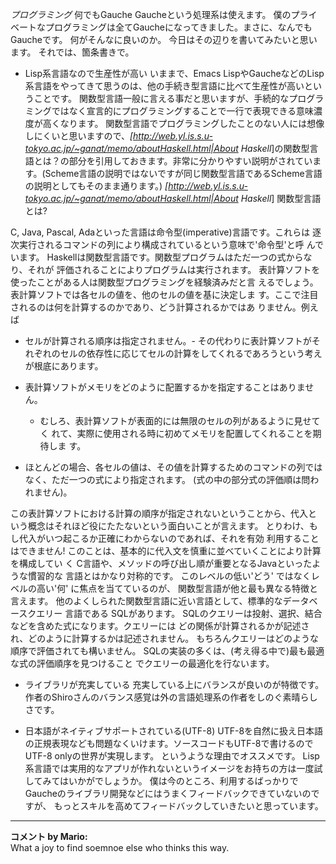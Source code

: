 *プログラミング* 何でもGauche
Gaucheという処理系は使えます。
僕のプライベートなプログラミングは全てGaucheになってきました。まさに、なんでもGaucheです。
何がそんなに良いのか。
今日はその辺りを書いてみたいと思います。
それでは、箇条書きで。

- Lisp系言語なので生産性が高い
いままで、Emacs LispやGaucheなどのLisp系言語をやってきて思うのは、他の手続き型言語に比べて生産性が高いということです。
関数型言語一般に言える事だと思いますが、手続的なプログラミングではなく宣言的にプログラミングすることで一行で表現できる意味濃度が高くなります。
関数型言語でプログラミングしたことのない人には想像しにくいと思いますので、*[http://web.yl.is.s.u-tokyo.ac.jp/~ganat/memo/aboutHaskell.html|About Haskell*]の関数型言語とは？の部分を引用しておきます。非常に分かりやすい説明がされています。(Scheme言語の説明ではないですが同じ関数型言語であるScheme言語の説明としてもそのまま通ります。)
 *[http://web.yl.is.s.u-tokyo.ac.jp/~ganat/memo/aboutHaskell.html|About Haskell*]
 関数型言語とは?
 
 C, Java, Pascal, Adaといった言語は命令型(imperative)言語です。これらは
 逐次実行されるコマンドの列により構成されているという意味で'命令型'と呼
 んでいます。
 Haskellは関数型言語です。関数型プログラムはただ一つの式からなり、それが
 評価されることによりプログラムは実行されます。
 表計算ソフトを使ったことがある人は関数型プログラミングを経験済みだと言
 えるでしょう。表計算ソフトでは各セルの値を、他のセルの値を基に決定しま
 す。ここで注目されるのは何を計算するのかであり、どう計算されるかではあ
 りません。例えば
 
 - セルが計算される順序は指定されません。- その代わりに表計算ソフトがそ
   れぞれのセルの依存性に応じてセルの計算をしてくれるであろうという考え
   が根底にあります。
 
 - 表計算ソフトがメモリをどのように配置するかを指定することはありません。
   - むしろ、表計算ソフトが表面的には無限のセルの列があるように見せてく
   れて、実際に使用される時に初めてメモリを配置してくれることを期待しま
   す。
 
 - ほとんどの場合、各セルの値は、その値を計算するためのコマンドの列では
   なく、ただ一つの式により指定されます。 (式の中の部分式の評価順は問わ
   れません)。
 
 この表計算ソフトにおける計算の順序が指定されないということから、代入と
 いう概念はそれほど役にたたないという面白いことが言えます。
 とりわけ、もし代入がいつ起こるか正確にわからないのであれば、それを有効
 利用することはできません!
 このことは、基本的に代入文を慎重に並べていくことにより計算を構成してい
 く C言語や、メソッドの呼び出し順が重要となるJavaといったような慣習的な
 言語とはかなり対称的です。
 このレベルの低い'どう' ではなくレベルの高い'何' に焦点を当てているのが、
 関数型言語が他と最も異なる特徴と言えます。
 他のよくしられた関数型言語に近い言語として、標準的なデータベースクエリー
 言語である SQLがあります。
 SQLのクエリーは投射、選択、結合などを含めた式になります。クエリーには
 どの関係が計算されるかが記述され、どのように計算するかは記述されません。
 もちろんクエリーはどのような順序で評価されても構いません。
 SQLの実装の多くは、(考え得る中で)最も最適な式の評価順序を見つけること
 でクエリーの最適化を行ないます。

- ライブラリが充実している
充実している上にバランスが良いのが特徴です。
作者のShiroさんのバランス感覚は外の言語処理系の作者をしのぐ素晴らしさです。

- 日本語がネイティブサポートされている(UTF-8)
UTF-8を自然に扱え日本語の正規表現なども問題なくいけます。ソースコードもUTF-8で書けるのでUTF-8 onlyの世界が実現します。
というような理由でオススメです。
Lisp系言語では実用的なアプリが作れないというイメージをお持ちの方は一度試してみてはいかがでしょうか。
僕は今のところ、利用するばっかりでGaucheのライブラリ開発などにはうまくフィードバックできていないのですが、
もっとスキルを高めてフィードバックしていきたいと思っています。



---

**コメント by Mario:**  
What a joy to find soemnoe else who thinks this way.
